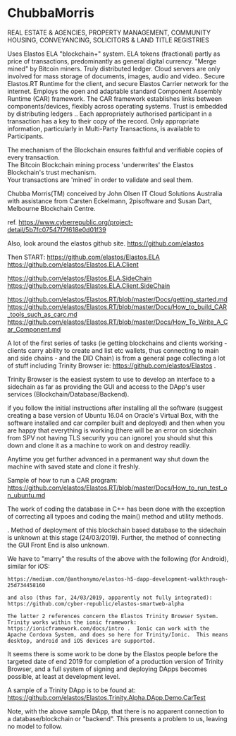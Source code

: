 # ChubbaMorris

REAL ESTATE & AGENCIES, PROPERTY MANAGEMENT, COMMUNITY HOUSING, CONVEYANCING, SOLICITORS & LAND TITLE REGISTRIES

Uses Elastos ELA "blockchain+" system.
ELA tokens (fractional) partly as price of transactions,
predominantly as general digital currency.
"Merge mined" by Bitcoin miners.
Truly distributed ledger. Cloud servers are only involved for mass storage of documents, images, audio and video..
Secure Elastos.RT Runtime for the client,
and secure Elastos Carrier network for the internet.
Employs the open and adaptable standard Component Assembly Runtime (CAR) framework.
The CAR framework establishes links between components/devices, flexibly across operating systems.
Trust is embedded by distributing ledgers ..  Each appropriately authorised participant in a transaction has a key to their copy of the record.  Only appropriate information, particularly in Multi-Party Transactions, is available to Participants.

The mechanism of the Blockchain ensures faithful and verifiable copies of every transaction.  
The Bitcoin Blockchain mining process 'underwrites' the Elastos Blockchain's trust mechanism.  
Your transactions are 'mined' in order to validate and seal them.

Chubba Morris(TM) conceived by John Olsen IT Cloud Solutions Australia with assistance from Carsten Eckelmann, 2pisoftware and Susan Dart, Melbourne Blockchain Centre.

ref.  https://www.cyberrepublic.org/project-detail/5b7fc07547f7f618e0d01f39 


Also, look around the elastos github site.  https://github.com/elastos

Then START:
 https://github.com/elastos/Elastos.ELA  https://github.com/elastos/Elastos.ELA.Client 
 
 https://github.com/elastos/Elastos.ELA.SideChain  https://github.com/elastos/Elastos.ELA.Client.SideChain
 
  https://github.com/elastos/Elastos.RT/blob/master/Docs/getting_started.md   https://github.com/elastos/Elastos.RT/blob/master/Docs/How_to_build_CAR_tools_such_as_carc.md
  https://github.com/elastos/Elastos.RT/blob/master/Docs/How_To_Write_A_Car_Component.md
  
  A lot of the first series of tasks (ie getting blockchains and clients working - clients carry ability to create and list etc wallets, thus connecting to main and side chains - and the DID Chain) is from a general page collecting a lot of stuff including Trinity Browser ie:  https://github.com/elastos/Elastos .
  
  Trinity Browser is the easiest system to use to develop an interface to a sidechain as far as providing the GUI and access to the DApp's user services (Blockchain/Database/Backend).
  
if you follow the initial instructions after installing all the software (suggest creating a base version of Ubuntu 16.04 on Oracle's Virtual Box, with the software installed and car compiler built and deployed) and then when you are happy that everything is working (there will be an error on sidechain from SPV not having TLS security you can ignore) you should shut this down and clone it as a machine to work on and destroy readily.

Anytime you get further advanced in a permanent way shut down the machine with saved state and clone it freshly.

 Sample of how to run a CAR program:  https://github.com/elastos/Elastos.RT/blob/master/Docs/How_to_run_test_on_ubuntu.md
 
 The work of coding the database in C++ has been done with the exception of correcting all typoes and coding the main() method and utility methods.
 
 .  Method of deployment of this blockchain based database to the sidechain is unknown at this stage (24/03/2019).  Further, the method of connecting the GUI Front End is also unknown.
 
 We have to "marry" the results of the above with the following (for Android), similar for iOS:
 
    https://medium.com/@anthonymo/elastos-h5-dapp-development-walkthrough-25d734458160  
    
    and also (thus far, 24/03/2019, apparently not fully integrated):  https://github.com/cyber-republic/elastos-smartweb-alpha
    
    The latter 2 references concern the Elastos Trinity Browser System.  Trinity works within the ionic framework:
    https://ionicframework.com/docs/intro .  Ionic can work with the Apache Cordova System, and does so here for Trinity/Ionic.  This means desktop, android and iOS devices are supported.

It seems there is some work to be done by the Elastos people before the targeted date of end 2019 for completion of a production version of Trinity Browser, and a full system of signing and deploying DApps becomes possible, at least at development level.

  A sample of a Trinity DApp is to be found at: https://github.com/elastos/Elastos.Trinity.Alpha.DApp.Demo.CarTest
  
  Note, with the above sample DApp, that there is no apparent connection to a database/blockchain or "backend".  This presents a problem to us, leaving no model to follow.

